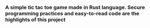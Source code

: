 ### A simple tic tac toe game made in Rust language. Secure programming practices and easy-to-read code are the highlights of this project
